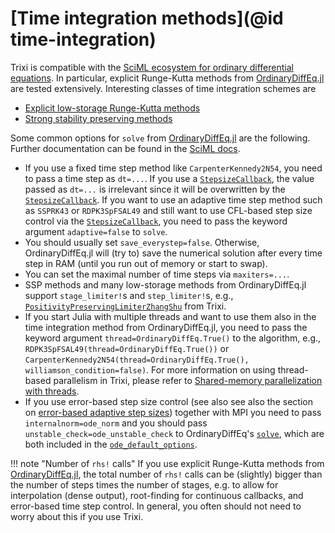 # [Time integration methods](@id time-integration)

Trixi is compatible with the [SciML ecosystem for ordinary differential equations](https://diffeq.sciml.ai/latest/).
In particular, explicit Runge-Kutta methods from [OrdinaryDiffEq.jl](https://github.com/SciML/OrdinaryDiffEq.jl)
are tested extensively.
Interesting classes of time integration schemes are
- [Explicit low-storage Runge-Kutta methods](https://diffeq.sciml.ai/latest/solvers/ode_solve/#Low-Storage-Methods)
- [Strong stability preserving methods](https://diffeq.sciml.ai/latest/solvers/ode_solve/#Explicit-Strong-Stability-Preserving-Runge-Kutta-Methods-for-Hyperbolic-PDEs-(Conservation-Laws))

Some common options for `solve` from [OrdinaryDiffEq.jl](https://github.com/SciML/OrdinaryDiffEq.jl)
are the following. Further documentation can be found in the
[SciML docs](https://diffeq.sciml.ai/v6.8/basics/common_solver_opts/).
- If you use a fixed time step method like `CarpenterKennedy2N54`, you need to pass
  a time step as `dt=...`. If you use a [`StepsizeCallback`](@ref), the value passed 
  as `dt=...` is irrelevant since it will be overwritten by the [`StepsizeCallback`](@ref).
  If you want to use an adaptive time step method such as `SSPRK43` or `RDPK3SpFSAL49`
  and still want to use CFL-based step size control via the [`StepsizeCallback`](@ref),
  you need to pass the keyword argument `adaptive=false` to `solve`.
- You should usually set `save_everystep=false`. Otherwise, OrdinaryDiffEq.jl will
  (try to) save the numerical solution after every time step in RAM (until you run
  out of memory or start to swap).
- You can set the maximal number of time steps via `maxiters=...`.
- SSP methods and many low-storage methods from OrdinaryDiffEq.jl support
  `stage_limiter!`s and `step_limiter!`s, e.g., [`PositivityPreservingLimiterZhangShu`](@ref)
  from Trixi.
- If you start Julia with multiple threads and want to use them also in the time 
  integration method from OrdinaryDiffEq.jl, you need to pass the keyword argument
  `thread=OrdinaryDiffEq.True()` to the algorithm, e.g., 
  `RDPK3SpFSAL49(thread=OrdinaryDiffEq.True())` or 
  `CarpenterKennedy2N54(thread=OrdinaryDiffEq.True(), williamson_condition=false)`.
  For more information on using thread-based parallelism in Trixi, please refer to 
  [Shared-memory parallelization with threads](@ref).
- If you use error-based step size control (see also see also the section on
  [error-based adaptive step sizes](https://trixi-framework.github.io/Trixi.jl/stable/tutorials/time_stepping/#Error-based-adaptive-step-sizes))
  together with MPI you need to pass `internalnorm=ode_norm` and you should pass
  `unstable_check=ode_unstable_check` to OrdinaryDiffEq's [`solve`](https://docs.sciml.ai/DiffEqDocs/latest/basics/common_solver_opts/),
  which are both included in the [`ode_default_options`](@ref).

!!! note "Number of `rhs!` calls"
    If you use explicit Runge-Kutta methods from [OrdinaryDiffEq.jl](https://github.com/SciML/OrdinaryDiffEq.jl),
    the total number of `rhs!` calls can be (slightly) bigger than the number of steps times the number
    of stages, e.g. to allow for interpolation (dense output), root-finding for continuous callbacks,
    and error-based time step control. In general, you often should not need to worry about this if you
    use Trixi.
